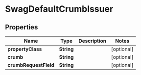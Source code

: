 
# SwagDefaultCrumbIssuer

## Properties
Name | Type | Description | Notes
------------ | ------------- | ------------- | -------------
**propertyClass** | **String** |  |  [optional]
**crumb** | **String** |  |  [optional]
**crumbRequestField** | **String** |  |  [optional]



